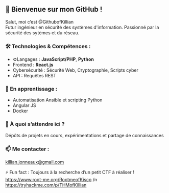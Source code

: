 ## 🚀 Bienvenue sur mon GitHub !

Salut, moi c’est @GithubofKillian  
Futur ingénieur en sécurité des systèmes d'information.
Passionné par la sécurité des sytèmes et du réseau. 

### 🛠️ Technologies & Compétences :
- ⚙Langages : **JavaScript/PHP**, **Python**
- Frontend : **React.js**  
- Cybersécurité : Sécurité Web, Cryptographie, Scripts cyber
- API : Requêtes REST  

### 🌱 En apprentissage :
- Automatisation Ansible et scripting Python
- Angular JS
- Docker

### 🎯 À quoi s’attendre ici ?
Dépôts de projets en cours, expérimentations et partage de connaissances 

### 📫 Me contacter :
killian.jonneaux@gmail.com  

⚡ Fun fact : Toujours à la recherche d’un petit CTF à réaliser !
https://www.root-me.org/RootmeofKisco /n
https://tryhackme.com/p/THMofKillian
